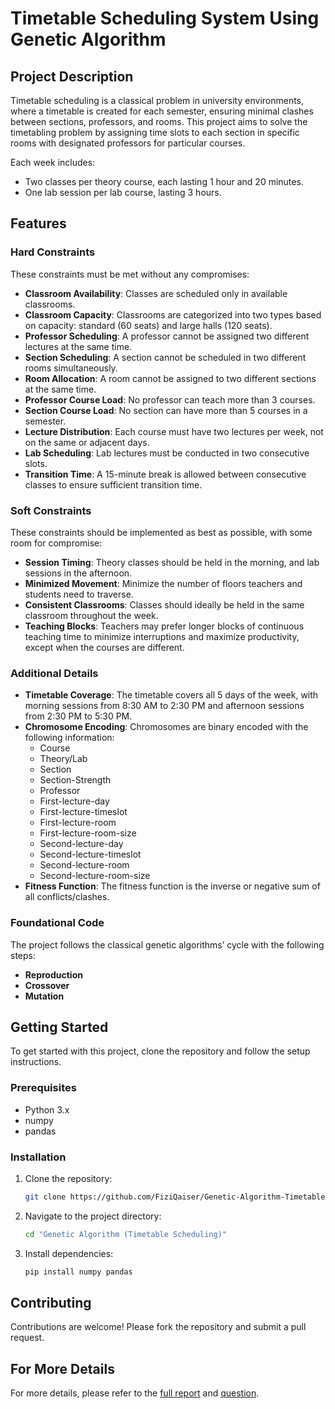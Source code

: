 # Timetable Scheduling System Using Genetic Algorithm

## Project Description

Timetable scheduling is a classical problem in university environments, where a timetable is created for each semester, ensuring minimal clashes between sections, professors, and rooms. This project aims to solve the timetabling problem by assigning time slots to each section in specific rooms with designated professors for particular courses.

Each week includes:
- Two classes per theory course, each lasting 1 hour and 20 minutes.
- One lab session per lab course, lasting 3 hours.

## Features

### Hard Constraints

These constraints must be met without any compromises:
- **Classroom Availability**: Classes are scheduled only in available classrooms.
- **Classroom Capacity**: Classrooms are categorized into two types based on capacity: standard (60 seats) and large halls (120 seats).
- **Professor Scheduling**: A professor cannot be assigned two different lectures at the same time.
- **Section Scheduling**: A section cannot be scheduled in two different rooms simultaneously.
- **Room Allocation**: A room cannot be assigned to two different sections at the same time.
- **Professor Course Load**: No professor can teach more than 3 courses.
- **Section Course Load**: No section can have more than 5 courses in a semester.
- **Lecture Distribution**: Each course must have two lectures per week, not on the same or adjacent days.
- **Lab Scheduling**: Lab lectures must be conducted in two consecutive slots.
- **Transition Time**: A 15-minute break is allowed between consecutive classes to ensure sufficient transition time.

### Soft Constraints

These constraints should be implemented as best as possible, with some room for compromise:
- **Session Timing**: Theory classes should be held in the morning, and lab sessions in the afternoon.
- **Minimized Movement**: Minimize the number of floors teachers and students need to traverse.
- **Consistent Classrooms**: Classes should ideally be held in the same classroom throughout the week.
- **Teaching Blocks**: Teachers may prefer longer blocks of continuous teaching time to minimize interruptions and maximize productivity, except when the courses are different.

### Additional Details
- **Timetable Coverage**: The timetable covers all 5 days of the week, with morning sessions from 8:30 AM to 2:30 PM and afternoon sessions from 2:30 PM to 5:30 PM.
- **Chromosome Encoding**: Chromosomes are binary encoded with the following information:
  - Course
  - Theory/Lab
  - Section
  - Section-Strength
  - Professor
  - First-lecture-day
  - First-lecture-timeslot
  - First-lecture-room
  - First-lecture-room-size
  - Second-lecture-day
  - Second-lecture-timeslot
  - Second-lecture-room
  - Second-lecture-room-size
- **Fitness Function**: The fitness function is the inverse or negative sum of all conflicts/clashes.

### Foundational Code

The project follows the classical genetic algorithms’ cycle with the following steps:
- **Reproduction**
- **Crossover**
- **Mutation**

## Getting Started

To get started with this project, clone the repository and follow the setup instructions.

### Prerequisites

- Python 3.x
- numpy
- pandas

### Installation

1. Clone the repository:
   ```sh
   git clone https://github.com/FiziQaiser/Genetic-Algorithm-Timetable-Scheduling.git
   ```
2. Navigate to the project directory:
   ```sh
   cd "Genetic Algorithm (Timetable Scheduling)"
   ```
3. Install dependencies:
   ```sh
   pip install numpy pandas
   ```

## Contributing

Contributions are welcome! Please fork the repository and submit a pull request.

## For More Details

For more details, please refer to the [full report](./Report.pdf) and [question](./Question%20-%20Timetable%20Scheduling.pdf).
